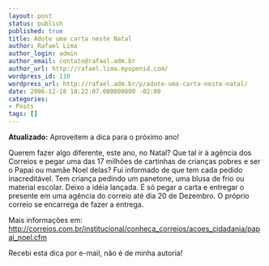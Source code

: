```yaml
---
layout: post
status: publish
published: true
title: Adote uma carta neste Natal
author: Rafael Lima
author_login: admin
author_email: contato@rafael.adm.br
author_url: http://rafael.lima.myopenid.com/
wordpress_id: 110
wordpress_url: http://rafael.adm.br/p/adote-uma-carta-neste-natal/
date: 2006-12-18 18:22:07.000000000 -02:00
categories:
- Posts
tags: []
---
```

<strong>Atualizado:</strong> Aproveitem a dica para o pr&oacute;ximo ano!

Querem fazer algo diferente, este ano, no Natal?
Que tal ir &agrave; ag&ecirc;ncia dos Correios e pegar uma das 17 milh&otilde;es de cartinhas de crian&ccedil;as pobres e ser o Papai ou mam&atilde;e Noel delas?
Fui informado de que tem cada pedido inacredit&aacute;vel. Tem crian&ccedil;a pedindo um panetone, uma blusa de frio ou material escolar.
Deixo a id&eacute;ia lan&ccedil;ada. &Eacute; s&oacute; pegar a carta e entregar o presente em uma ag&ecirc;ncia do correio at&eacute; dia 20 de Dezembro. O pr&oacute;prio correio se encarrega de fazer a entrega.

Mais informa&ccedil;&otilde;es em:
<a href="http://correios.com.br/institucional/conheca_correios/acoes_cidadania/papai_noel.cfm">http://correios.com.br/institucional/conheca_correios/acoes_cidadania/papai_noel.cfm</a>

Recebi esta dica por e-mail, n&atilde;o &eacute; de minha autoria!
